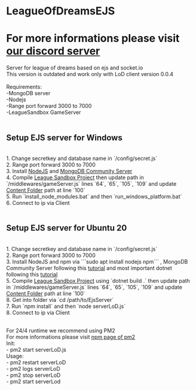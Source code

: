 # LeagueOfDreamsEJS
# For more informations please visit <a href="https://discord.gg/NUDmnGR2ka">our discord server</a>

Server for league of dreams based on ejs and socket.io<br>
This version is outdated and work only with LoD client version 0.0.4<br>
<br>
Requirements:<br>
 -MongoDB server<br>
 -Nodejs<br>
 -Range port forward 3000 to 7000<br>
 -LeagueSandbox GameServer<br>
<br>
<h2>Setup EJS server for Windows</h2><br>
1. Change secretkey and database name in `/config/secret.js`<br>
2. Range port forward 3000 to 7000<br>
3. Install <a href="https://nodejs.dev">NodeJS</a> and <a href="https://www.mongodb.com/try/download/community">MongoDB Community Server</a><br>
4. Compile <a href="https://github.com/LeagueSandbox/GameServer">League Sandbox Project</a> then update path in `/middlewares/gameServer.js` lines `64`, `65`, `105`, `109` and update <a href="https://github.com/LeagueSandbox/LeagueSandbox-Default">Content Folder</a> path at line `100`<br>
5. Run `install_node_modules.bat` and then `run_windows_platform.bat`<br>
6. Connect to ip via Client<br><br>

<h2>Setup EJS server for Ubuntu 20</h2><br>
1. Change secretkey and database name in `/config/secret.js`<br>
2. Range port forward 3000 to 7000<br>
3. Install NodeJS and npm via ```sudo apt install nodejs npm``` , MongoDB Community Server following this <a href="https://www.mongodb.com/docs/manual/tutorial/install-mongodb-on-ubuntu/">tutorial</a> and most important dotnet following this <a href="https://tecadmin.net/how-to-install-net-core-on-ubuntu-20-04/">tutorial</a><br>
5. Compile <a href="https://github.com/LeagueSandbox/GameServer">League Sandbox Project</a> using `dotnet build .` then update path in `/middlewares/gameServer.js` lines `64`, `65`, `105`, `109` and update <a href="https://github.com/LeagueSandbox/LeagueSandbox-Default">Content Folder</a> path at line `100`<br>
8. Get into folder via `cd /path/to/EjsServer`<br>
7. Run `npm install` and then `node serverLoD.js`<br>
8. Connect to ip via Client<br><br>

For 24/4 runtime we recommend using PM2<br>
For more informations please visit <a href="https://www.npmjs.com/package/pm2">npm page of pm2</a><br>
 Init:<br>
     - pm2 start serverLoD.js<br>
 Usage:<br>
     - pm2 restart serverLoD<br>
     - pm2 logs serverLoD<br>
     - pm2 stop serverLoD<br>
     - pm2 start serverLod<br>
